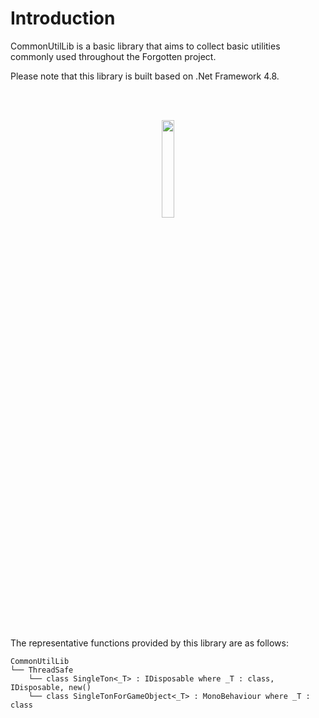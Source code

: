 # Introduction
CommonUtilLib is a basic library that aims to collect basic utilities commonly used throughout the Forgotten project.

Please note that this library is built based on .Net Framework 4.8.

<br><br>
<div align="center">
  <img src="https://github.com/user-attachments/assets/9f2e8c0d-7701-4050-ae0e-4d59992ec7b6" width="20%">
</div>
<br><br>

The representative functions provided by this library are as follows:
```
CommonUtilLib
└── ThreadSafe
    └── class SingleTon<_T> : IDisposable where _T : class, IDisposable, new()
    └── class SingleTonForGameObject<_T> : MonoBehaviour where _T : class
```